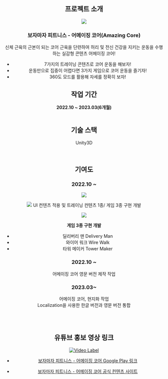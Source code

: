 <div align='center'>

## 프로젝트 소개

<img src="https://github.com/JISUSAMA/JISUSAMA/assets/38304918/35dc59a4-294a-4c78-a4a8-202fdb85e399">


### 보자마자 피트니스 - 어메이징 코어(Amazing Core)

신체 근육의 근본이 되는 코어 근육을 단련하여 허리 및 전신 건강을 지키는 운동을 수행하는 실감형 콘텐츠 어메이징 코어!

- 7가지의 트레이닝 콘텐츠로 코어 운동을 해보자!
- 운동만으로 집중이 어렵다면 3가지 게임으로 코어 운동을 즐기자!
- 360도 모드를 활용해 자세를 정확히 보자!

## 작업 기간

__2022.10 ~ 2023.03(6개월)__ <br><br>

## 기술 스택

Unity3D 

<br>

## 기여도
### 2022.10 ~

<img src="https://github.com/JISUSAMA/JISUSAMA/assets/38304918/7619de91-8280-44f7-99a4-0d5a9cee3220">

<img src="https://github.com/JISUSAMA/JISUSAMA/assets/38304918/c5c5ca44-5010-4343-a0e5-11b4806658f9
">
UI 컨텐츠 적용 및 트레이닝 컨텐츠 1종/ 게임 3종 구현 개발

<img src="https://github.com/JISUSAMA/JISUSAMA/assets/38304918/bf41bb63-7ec7-498d-927d-a52ccc14d47b">

__게임 3종 구현 개발__
- 딜리버리 맨 Delivery Man
- 와이어 워크 Wire Walk
- 타워 메이커 Tower Maker


### 2022.10 ~
어메이징 코어 영문 버전 제작 작업

### 2023.03~
어메이징 코어, 현지화 작업<br>
Localization을 사용한 한글 버전과 영문 버전 통합

<br><br>



<h2>유튜브 홍보 영상 링크</h2>

[![Video Label](http://img.youtube.com/vi/Un5JtJjEnXU/0.jpg)](https://www.youtube.com/watch?v=Un5JtJjEnXU)

- [보자마자 피트니스 - 어메이징 코어 Google Play 링크](https://play.google.com/store/apps/details?id=com.gateways.amazingcore&hl=ko-KR)<br>

- [보자마자 피트니스 - 어메이징 코어 공식 컨텐츠 사이트](https://bojamajafitness.com/article/%EB%B3%B4%EC%9E%90%EB%A7%88%EC%9E%90-%ED%94%BC%ED%8A%B8%EB%8B%88%EC%8A%A4-%EC%BD%98%ED%85%90%EC%B8%A0/8/9/)

</div>